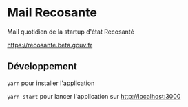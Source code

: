 # Mail Recosante

Mail quotidien de la startup d'état Recosanté

https://recosante.beta.gouv.fr

## Développement

`yarn` pour installer l'application

`yarn start` pour lancer l'application sur [http://localhost:3000](http://localhost:3000)